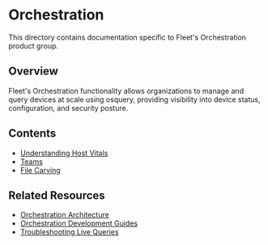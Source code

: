 # Orchestration

This directory contains documentation specific to Fleet's Orchestration product group.

## Overview

Fleet's Orchestration functionality allows organizations to manage and query devices at scale using osquery, providing visibility into device status, configuration, and security posture.

## Contents

- [Understanding Host Vitals](understanding-host-vitals.md)
- [Teams](teams.md)
- [File Carving](file-carving.md)

## Related Resources

- [Orchestration Architecture](../../architecture/orchestration/)
- [Orchestration Development Guides](../../guides/orchestration/)
- [Troubleshooting Live Queries](../../guides/troubleshooting-live-queries.md)